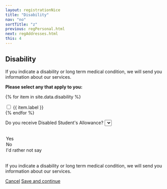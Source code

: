 ```yaml
---
layout: registrationNice
title: "Disability"
nav: "no"
sortTitle: "z"
previous: regPersonal.html
next: regAddresses.html
this: 4
---
```


## Disability

<p>
<!--The University is strongly committed to equality of opportunity in its provision for all of its students. We offer a range of support services for students who have a disability, dyslexia or long term medical condition.-->
If you indicate a disability or long term medical condition, we will send you information about our services.</p>

<p><b>Please select any that apply to you:</b></p>



{% for item in site.data.disability %}
<div class="form-group form-check">
  <input type="checkbox" class="form-check-input" id="{{ item.id }}">
  <label class="form-check-label" for="{{ item.id }}">{{ item.label }}</label>
</div>
{% endfor %}



<label for="allowance">Do you receive Disabled  Student's Allowance?</label>
<select name="allowance" id="allowance" class="custom-select">
  <option value=""></option>
  <option value="">Yes</option>
  <option value="">No</option>
  <option value="">I'd rather not say</option>
</select>

<p>
<!--The University is strongly committed to equality of opportunity in its provision for all of its students. We offer a range of support services for students who have a disability, dyslexia or long term medical condition.-->
<br/>If you indicate a disability or long term medical condition, we will send you information about our services.</p>


<div id="buttons">
  <a class="btn btn-outline-secondary" href="{{page.previous}}">Cancel</a>
  <a class="btn btn-primary" type="submit" href="{{page.next}}">Save and continue</a>
</div>
